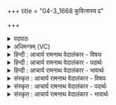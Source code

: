 +++
title = "04-3_1668 कुवित्सस्य प्र"

+++
<details><summary>पदपाठः</summary>

कु꣣वि꣢त्सस्य। कु꣣वि꣢त्। स꣣स्य। प्र꣢। हि। व्र꣡ज꣢म्। गो꣡म꣢꣯न्तम्। द꣣स्युहा꣢। द꣣स्यु। हा꣢। ग꣡म꣢꣯त्। श꣡ची꣢꣯भिः। अ꣡प꣢꣯। नः꣣। वरत्। १६६८।
</details>

<details><summary>अधिमन्त्रम् (VC)</summary>

- इन्द्रः
- शंयुर्बार्हस्पत्यः
- गायत्री
- षड्जः
</details>

<details><summary>हिन्दी : आचार्य रामनाथ वेदालंकार - विषयः</summary>

अगले मन्त्र में परमात्मा तथा राजा का विषय कहा गया है।
</details>

<details><summary>हिन्दी : आचार्य रामनाथ वेदालंकार - पदार्थः</summary>

पदार्थान्वयभाषाः -  प्रथम—परमात्मा के पक्ष में। जो (दस्युहा) विघ्नों का विनाशक इन्द्र जगदीश्वर (कुवित्सस्य) बहुत दान देनेवाले को (गोमन्तं व्रजम्) उत्कृष्ट धेनुओं से युक्त गोशाला वा अध्यात्म-प्रकाश का समूह (प्र गमत्) प्राप्त कराता है, वह (शचीभिः) अपने कर्मों से (नः) हमारे लिए भी (अप वरत्) गाय आदि धनों वा अध्यात्म-प्रकाशों का द्वार खोल दे ॥ द्वितीय—राजा के पक्ष में। (दस्युहा) दुष्टों का वधकर्ता इन्द्र राजा (कुवित्सस्य) गोघातक की (गोमन्तं व्रजम्) धेनुओं से युक्त गोशाला में (प्र गमत् हि) पहुँचे और (शचीभिः) अपनी सेनाओं से, उसकी गौओं को (नः) हम धार्मिकों के लिए (अप वरत्) छीन लाये ॥३॥
</details>

<details><summary>हिन्दी : आचार्य रामनाथ वेदालंकार - भावार्थः</summary>

भावार्थभाषाः -  परमात्मा दानियों का ही सहायक होता है। दुष्ट गोहत्यारों को यही दण्ड है कि उनकी गौएँ छीनकर सज्जनों को भेंट कर दी जाएँ ॥३॥ इस खण्ड में ज्ञानरस, जगदीश्वर, जीवात्मा और राजा के विषयों का वर्णन होने से इस खण्ड की पूर्व खण्ड के साथ सङ्गति जाननी चाहिए ॥ अठारहवें अध्याय में प्रथम खण्ड समाप्त ॥
</details>

<details><summary>संस्कृत : आचार्य रामनाथ वेदालंकार - विषयः</summary>

अथ परमात्मनो नृपतेश्च विषयमाह।
</details>

<details><summary>संस्कृत : आचार्य रामनाथ वेदालंकार - पदार्थः</summary>

पदार्थान्वयभाषाः -  प्रथमः—परमात्मपरः। यः (दस्युहा) विघ्नहन्ता इन्द्रो जगदीश्वरः (कुवित्सस्य२) कुवित् बहु सनोति ददादीति तस्य बहुदानकर्तुर्मनुष्यस्य (गोमन्तं व्रजम्) प्रशस्तधेनुयुक्तां गोशालाम् अध्यात्मप्रकाशसमूहं वा (प्र गमत्) प्रगमयति प्रापयति, सः (शचीभिः) स्वकीयैः कर्मभिः (नः) अस्मभ्यमपि (अप वरत्) गवादिधनानाम् अध्यात्मप्रकाशानां वा द्वारम् उद्घाटयेत्। [कुवित्सस्य, कुवित्पूर्वात् षणु दाने धातोः कर्तरि डः प्रत्ययः, डित्त्वात् टिलोपः। गमत्, गम्लृ गतौ णिगर्भः] ॥ द्वितीयः—नृपतिपरः। (दस्युहा) दुष्टानां हन्ता इन्द्रो नृपतिः (कुवित्सस्य३) कुवित् बहु स्यति हिनस्ति यः स कुवित्सः तस्य गोघातकस्य दुर्जनस्य (गोमन्तं व्रजम्) धेनुयुक्तं गोगृहम् (प्र गमत् हि) प्रगच्छेत् खलु, अपि च (शचीभिः) स्वकीयाभिः सेनाभिः, तस्य गाः (नः) अस्मभ्यं धार्मिकेभ्यः (अप वरत्) अपाच्छिन्द्यात्। [कुवित्सः, कुवित्पूर्वात् षो अन्तकर्मणि इति धातोर्डः।] ॥३॥४
</details>

<details><summary>संस्कृत : आचार्य रामनाथ वेदालंकार - भावार्थः</summary>

भावार्थभाषाः -  परमात्मा दातॄणामेव सहायको जायते। दुष्टानां गोघातकानामयमेव दण्डो यत्तेषां गा अपच्छिद्य धार्मिकेभ्यः सज्जनेभ्यस्ता उपायनीक्रियेरन् ॥३॥ अस्मिन् खण्डे ज्ञानरसस्य जगदीश्वरस्य जीवात्मनो नृपतेश्च विषयाणां वर्णनादेतत्खण्डस्य पूर्वखण्डेन संगतिर्ज्ञेया ॥
</details>